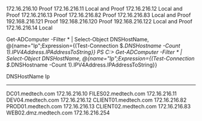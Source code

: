172.16.216.10 Proof
172.16.216.11 Local and Proof
172.16.216.12 Local and Proof
172.16.216.13 Proof
172.16.216.82 Proof
172.16.216.83 Local and Proof
192.168.216.121 Proof
192.168.216.120 Proof
192.168.216.122 Local and Proof 
172.16.216.14 Local


Get-ADComputer -Filter * | Select-Object DNSHostName, @{name="Ip";Expression={(Test-Connection $_.DNSHostname -Count 1).IPV4Address.IPAddressToString}}
PS C:\> Get-ADComputer -Filter * | Select-Object DNSHostName, @{name="Ip";Expression={(Test-Connection $_.DNSHostname -Count 1).IPV4Address.IPAddressToString}}

DNSHostName           Ip            
-----------           --            
DC01.medtech.com      172.16.216.10 
FILES02.medtech.com   172.16.216.11 
DEV04.medtech.com     172.16.216.12 
CLIENT01.medtech.com  172.16.216.82 
PROD01.medtech.com    172.16.216.13 
CLIENT02.medtech.com  172.16.216.83 
WEB02.dmz.medtech.com 172.16.216.254